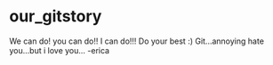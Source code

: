 # our_gitstory

We can do! you can do!! I can do!!!
Do your best :)
Git...annoying hate you...but i love you... -erica